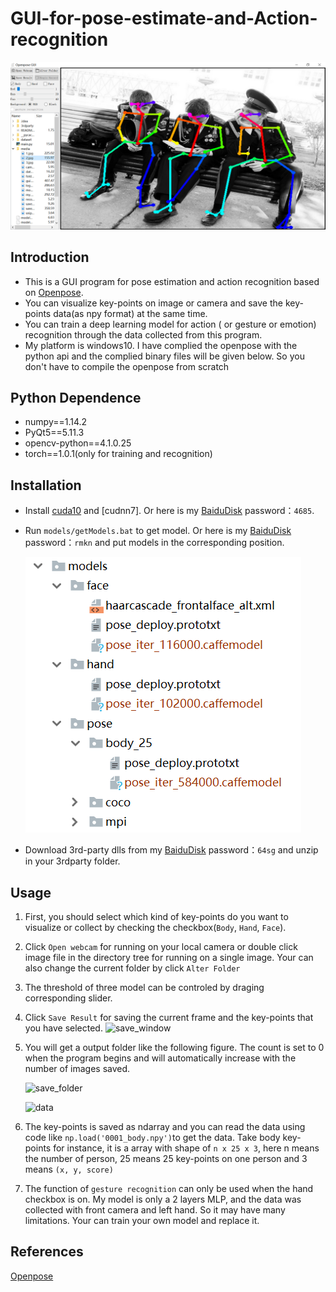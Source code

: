 # GUI-for-pose-estimate-and-Action-recognition
![avatar](media/gui.png)

## Introduction

* This is a GUI program for pose estimation and action recognition based on [Openpose](https://github.com/CMU-Perceptual-Computing-Lab/openpose).
* You can visualize key-points on image or camera and save the key-points data(as npy format) at the same time.
* You can train a deep learning model for action ( or gesture or emotion) recognition through the data collected from this program.
* My platform is windows10. I have complied the openpose with the python api and the complied binary files will be given below. So you don't have to compile the openpose from scratch

## Python Dependence
* numpy==1.14.2
* PyQt5==5.11.3
* opencv-python==4.1.0.25
* torch==1.0.1(only for training and recognition)

## Installation
- Install [cuda10](https://developer.nvidia.com/cuda-downloads) and [cudnn7]. Or here is my [BaiduDisk](https://pan.baidu.com/s/1EcVfsA7R4dIkj8kJqc9K9g)  password：`4685`.

- Run `models/getModels.bat` to get model. Or here is my [BaiduDisk](https://pan.baidu.com/s/14SV-v8CXRPMVoMvPoB2Haw)  password：`rmkn` and put models in the corresponding position.

    ![](media\model_folder.png)

- Download 3rd-party dlls from my [BaiduDisk](https://pan.baidu.com/s/1Cco38Py2G70s559qDt_g6g) password：`64sg` and unzip in your 3rdparty folder.

## Usage

1.  First, you should select which kind of key-points do you want to visualize or collect by checking the checkbox(`Body`, `Hand`, `Face`).

2. Click `Open webcam` for running on your local camera or double click image file in the directory tree for running on a single image. Your can also change the current folder by click `Alter Folder`

3. The threshold of three model can be controled by draging corresponding slider.

4. Click `Save Result` for saving the current frame and the key-points that you have selected. ![save_window](C:\Users\Administrator\Downloads\openpose-python\media\save_window.png)

5. You will get a output folder like the following figure. The count is set to 0 when the program begins and will automatically increase with the number of images saved.

   ![save_folder](C:\Users\Administrator\Downloads\openpose-python\media\save_folder.png)

   ![data](C:\Users\Administrator\Downloads\openpose-python\media\data.png)

6. The key-points is saved as ndarray and you can read the data using code like `np.load('0001_body.npy')`to get the data. Take body key-points for instance, it is a array with shape of `n x 25 x 3​`, here n means the number of person, 25 means 25 key-points on one person and 3 means `(x, y, score)`
7. The function of `gesture recognition` can only be used when the hand checkbox is on. My model is only a 2 layers MLP, and the data was collected with front camera and left hand. So it may have many limitations. Your can train your own model and replace it.

## References
[Openpose](https://github.com/CMU-Perceptual-Computing-Lab/openpose)
